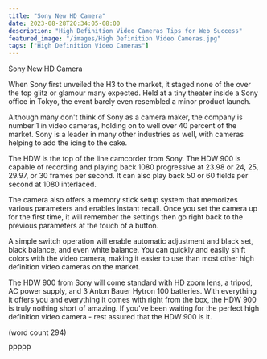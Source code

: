 ```yaml
---
title: "Sony New HD Camera"
date: 2023-08-28T20:34:05-08:00
description: "High Definition Video Cameras Tips for Web Success"
featured_image: "/images/High Definition Video Cameras.jpg"
tags: ["High Definition Video Cameras"]
---
```


Sony New HD Camera

When Sony first unveiled the H3 to the market, it
staged none of the over the top glitz or glamour
many expected.  Held at a tiny theater inside a
Sony office in Tokyo, the event barely even 
resembled a minor product launch.

Although many don't think of Sony as a camera maker,
the company is number 1 in video cameras, holding
on to well over 40 percent of the market.  Sony
is a leader in many other industries as well, with
cameras helping to add the icing to the cake.

The HDW is the top of the line camcorder from 
Sony.  The HDW 900 is capable of recording and 
playing back 1080 progressive at 23.98 or 24, 25,
29.97, or 30 frames per second.  It can also play
back 50 or 60 fields per second at 1080 interlaced.

The camera also offers a memory stick setup system
that memorizes various parameters and enables instant
recall.  Once you set the camera up for the first 
time, it will remember the settings then go right
back to the previous parameters at the touch of a
button.

A simple switch operation will enable automatic
adjustment and black set, black balance, and even
white balance.  You can quickly and easily shift
colors with the video camera, making it easier to
use than most other high definition video cameras
on the market.

The HDW 900 from Sony will come standard with HD
zoom lens, a tripod, AC power supply, and 3 Anton
Bauer Hytron 100 batteries.  With everything it 
offers you and everything it comes with right from
the box, the HDW 900 is truly nothing short of 
amazing.  If you've been waiting for the perfect
high definition video camera - rest assured that
the HDW 900 is it.

(word count 294)

PPPPP
